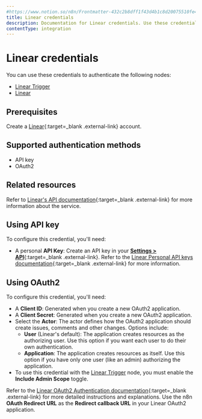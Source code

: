 ```yaml
---
#https://www.notion.so/n8n/Frontmatter-432c2b8dff1f43d4b1c8d20075510fe4
title: Linear credentials
description: Documentation for Linear credentials. Use these credentials to authenticate Linear in n8n, a workflow automation platform.
contentType: integration
---
```


# Linear credentials

You can use these credentials to authenticate the following nodes:

* [Linear Trigger](/integrations/builtin/trigger-nodes/n8n-nodes-base.lineartrigger/)
* [Linear](/integrations/builtin/app-nodes/n8n-nodes-base.linear/)

## Prerequisites

Create a [Linear](https://linear.app/){:target=_blank .external-link} account.

## Supported authentication methods

- API key
- OAuth2

## Related resources

Refer to [Linear's API documentation](https://developers.linear.app/docs/graphql/working-with-the-graphql-api){:target=_blank .external-link} for more information about the service.

## Using API key

To configure this credential, you'll need:

- A personal **API Key**: Create an API key in your [**Settings > API**](https://linear.app/n8n/settings/api){:target=_blank .external-link}. Refer to the [Linear Personal API keys documentation](https://developers.linear.app/docs/graphql/working-with-the-graphql-api#personal-api-keys){:target=_blank .external-link} for more information.

## Using OAuth2

To configure this credential, you'll need:

- A **Client ID**: Generated when you create a new OAuth2 application.
- A **Client Secret**: Generated when you create a new OAuth2 application.
- Select the **Actor**: The actor defines how the OAuth2 application should create issues, comments and other changes. Options include:
    - **User** (Linear's default): The application creates resources as the authorizing user. Use this option if you want each user to do their own authentication.
    - **Application**: The application creates resources as itself. Use this option if you have only one user (like an admin) authorizing the application.
- To use this credential with the [Linear Trigger](/integrations/builtin/trigger-nodes/n8n-nodes-base.lineartrigger/) node, you must enable the **Include Admin Scope** toggle.

Refer to the [Linear OAuth2 Authentication documentation](https://developers.linear.app/docs/oauth/authentication){:target=_blank .external-link} for more detailed instructions and explanations. Use the n8n **OAuth Redirect URL** as the **Redirect callback URL** in your Linear OAuth2 application.
